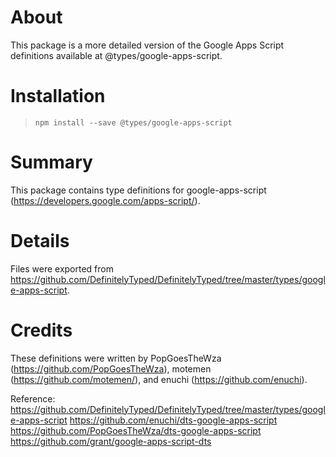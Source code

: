 # About
This package is a more detailed version of the Google Apps Script definitions available at @types/google-apps-script.

# Installation
> `npm install --save @types/google-apps-script`

# Summary
This package contains type definitions for google-apps-script (https://developers.google.com/apps-script/).

# Details
Files were exported from https://github.com/DefinitelyTyped/DefinitelyTyped/tree/master/types/google-apps-script.

# Credits
These definitions were written by PopGoesTheWza (https://github.com/PopGoesTheWza), motemen (https://github.com/motemen/), and enuchi (https://github.com/enuchi).

Reference:
https://github.com/DefinitelyTyped/DefinitelyTyped/tree/master/types/google-apps-script
https://github.com/enuchi/dts-google-apps-script
https://github.com/PopGoesTheWza/dts-google-apps-script
https://github.com/grant/google-apps-script-dts